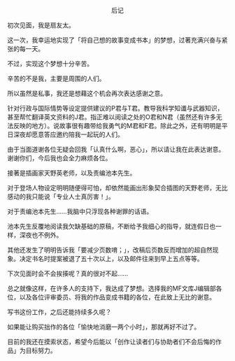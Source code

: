 <p align="center">后记</p>

初次见面，我是扇友太。

这一次，我幸运地实现了「将自己想的故事变成书本」的梦想，过著充满兴奋与紧张的每一天。

不过，实现这个梦想十分辛苦。

辛苦的不是我，主要是周围的人们。

所以虽然是私事，我还是想藉这个机会再次表达感谢之意。

针对行政与国际情势等设定提供建议的P君与T君。教导我科学知谶与武器知识，甚至帮忙翻译英文资料的J君。指正难以阅读之处的O君和N君（虽然还有许多无法反映的地方）。说故事很有趣带给我勇气的M君和F君。除此之外，还有明明是平日深夜却愿意答应邀约陪我一起玩的人们。

由于当面道谢各位无疑会回我「认真什么啊，恶心」，所以请让我在此表达谢意。谢谢你们，今后我也会全力麻烦各位。

接著是插画家天野英老师，以及责编池本先生。

对于登场人物设定明明随便得可怕，却依然能画出形象契合插图的天野老师，无比感动的我只能说「专业人士真厉害！」。

对于责编池本先生……我脑中只浮现各种谢罪的话语。

池本先生反覆地阅读我欠缺基础的原稿，不断给予我细心的指导，就连假日也一样，深夜也不例外。

其他还发生了明明告诉我「要减少页数唷；」，改稿后页数反而增加的超自然现象。决定书名时提案被退了五十次以上，以及邮件往来到早上五点等等。

下次见面时会不会挨揍呢？真的很对不起……

总之就像这样，在许多人的支持下，我达成了梦想。选择我的MF文库J编辑部各位，以及各位评审委员、将我的作品变成书籍的各位，在此致上无比的谢意。

写书这份工作，之后还能持续多久呢？

如果能让购买拙作的各位「愉快地消磨一两个小时」，那就再好不过了。

目前的我还在摸索状态，希望今后能以「创作让读者们与协助者们不会后悔的作品」为目标努力。

